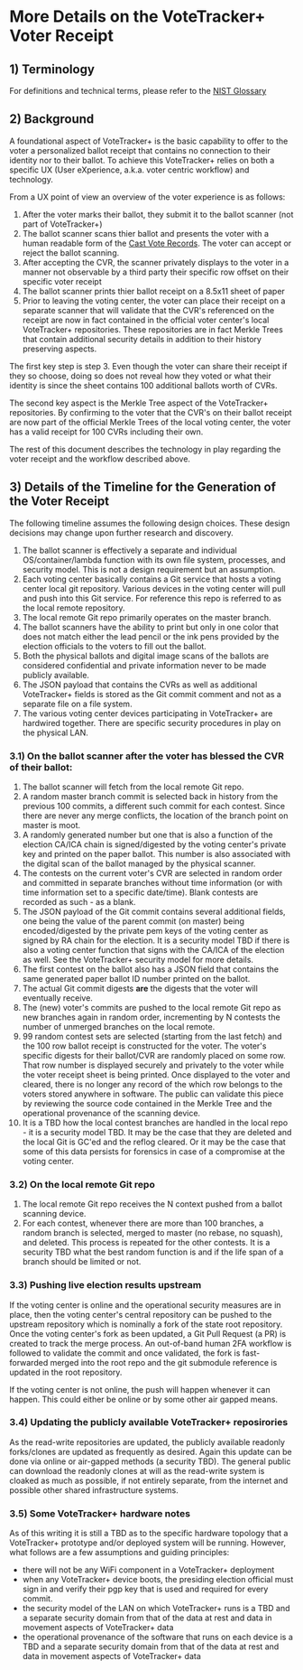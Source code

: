 # More Details on the VoteTracker+ Voter Receipt

## 1) Terminology

For definitions and technical terms, please refer to the [NIST Glossary](https://pages.nist.gov/ElectionGlossary/)

## 2) Background

A foundational aspect of VoteTracker+ is the basic capability to offer to the voter a personalized ballot receipt that contains no connection to their identity nor to their ballot.  To achieve this VoteTracker+ relies on both a specific UX (User eXperience, a.k.a. voter centric workflow) and technology.

From a UX point of view an overview of the voter experience is as follows:

1. After the voter marks their ballot, they submit it to the ballot scanner (not part of VoteTracker+)
1. The ballot scanner scans thier ballot and presents the voter with a human readable form of the [Cast Vote Records](https://pages.nist.gov/ElectionGlossary/#cast-vote-record).  The voter can accept or reject the ballot scanning.
1. After accepting the CVR, the scanner privately displays to the voter in a manner not observable by a third party their specific row offset on their specific voter receipt
1. The ballot scanner prints thier ballot receipt on a 8.5x11 sheet of paper
1. Prior to leaving the voting center, the voter can place their receipt on a separate scanner that will validate that the CVR's referenced on the receipt are now in fact contained in the official voter center's local VoteTracker+ repositories.  These repositories are in fact Merkle Trees that contain additional security details in addition to their history preserving aspects.

The first key step is step 3.  Even though the voter can share their receipt if they so choose, doing so does not reveal how they voted or what their identity is since the sheet contains 100 additional ballots worth of CVRs.

The second key aspect is the Merkle Tree aspect of the VoteTracker+ repositories.  By confirming to the voter that the CVR's on their ballot receipt are now part of the official Merkle Trees of the local voting center, the voter has a valid receipt for 100 CVRs including their own.

The rest of this document describes the technology in play regarding the voter receipt and the workflow described above.

## 3) Details of the Timeline for the Generation of the Voter Receipt

The following timeline assumes the following design choices.  These design decisions may change upon further research and discovery.

1. The ballot scanner is effectively a separate and individual OS/container/lambda function with its own file system, processes, and security model.  This is not a design requirement but an assumption.
1. Each voting center basically contains a Git service that hosts a voting center local git repository.  Various devices in the voting center will pull and push into this Git service.  For reference this repo is referred to as the local remote repository.
1. The local remote Git repo primarily operates on the master branch.
1. The ballot scanners have the ability to print but only in one color that does not match either the lead pencil or the ink pens provided by the election officials to the voters to fill out the ballot.
1. Both the physical ballots and digital image scans of the ballots are considered confidential and private information never to be made publicly available.
1. The JSON payload that contains the CVRs as well as additional VoteTracker+ fields is stored as the Git commit comment and not as a separate file on a file system.
1. The various voting center devices participating in VoteTracker+ are hardwired together.  There are specific security procedures in play on the physical LAN.

### 3.1) On the ballot scanner after the voter has blessed the CVR of their ballot:

1. The ballot scanner will fetch from the local remote Git repo.
1. A random master branch commit is selected back in history from the previous 100 commits, a different such commit for each contest.  Since there are never any merge conflicts, the location of the branch point on master is moot.
1. A randomly generated number but one that is also a function of the election CA/ICA chain is signed/digested by the voting center's private key and printed on the paper ballot.  This number is also associated with the digital scan of the ballot managed by the physical scanner.
1. The contests on the current voter's CVR are selected in random order and committed in separate branches without time information (or with time information set to a specific date/time).  Blank contests are recorded as such - as a blank.
1. The JSON payload of the Git commit contains several additional fields, one being the value of the parent commit (on master) being encoded/digested by the private pem keys of the voting center as signed by RA chain for the election.  It is a security model TBD if there is also a voting center function that signs with the CA/ICA of the election as well.  See the VoteTracker+ security model for more details.
1. The first contest on the ballot also has a JSON field that contains the same generated paper ballot ID number printed on the ballot.
1. The actual Git commit digests __are__ the digests that the voter will eventually receive.
1. The (new) voter's commits are pushed to the local remote Git repo as new branches again in random order, incrementing by N contests the number of unmerged branches on the local remote.
1. 99 random contest sets are selected (starting from the last fetch) and the 100 row ballot receipt is constructed for the voter.  The voter's specific digests for their ballot/CVR are randomly placed on some row.  That row number is displayed securely and privately to the voter while the voter receipt sheet is being printed.  Once displayed to the voter and cleared, there is no longer any record of the which row belongs to the voters stored anywhere in software.  The public can validate this piece by reviewing the source code contained in the Merkle Tree and the operational provenance of the scanning device.
1.  It is a TBD how the local contest branches are handled in the local repo - it is a security model TBD.  It may be the case that they are deleted and the local Git is GC'ed and the reflog cleared.  Or it may be the case that some of this data persists for forensics in case of a compromise at the voting center.

### 3.2) On the local remote Git repo

1. The local remote Git repo receives the N context pushed from a ballot scanning device.
1. For each contest, whenever there are more than 100 branches, a random branch is selected, merged to master (no rebase, no squash), and deleted.  This process is repeated for the other contests.  It is a security TBD what the best random function is and if the life span of a branch should be limited or not.

### 3.3) Pushing live election results upstream

If the voting center is online and the operational security measures are in place, then the voting center's central repository can be pushed to the upstream repository which is nominally a fork of the state root repository.  Once the voting center's fork as been updated, a Git Pull Request (a PR) is created to track the merge process.  An out-of-band human 2FA workflow is followed to validate the commit and once validated, the fork is fast-forwarded merged into the root repo and the git submodule reference is updated in the root repository.

If the voting center is not online, the push will happen whenever it can happen.  This could either be online or by some other air gapped means.

### 3.4) Updating the publicly available VoteTracker+ reposirories

As the read-write repositories are updated, the publicly available readonly forks/clones are updated as frequently as desired.  Again this update can be done via online or air-gapped methods (a security TBD).  The general public can download the readonly clones at will as the read-write system is cloaked as much as possible, if not entirely separate, from the internet and possible other shared infrastructure systems.

### 3.5) Some VoteTracker+ hardware notes

As of this writing it is still a TBD as to the specific hardware topology that a VoteTracker+ prototype and/or deployed system will be running.  However, what follows are a few assumptions and guiding principles:

- there will not be any WiFi component in a VoteTracker+ deployment
- when any VoteTracker+ device boots, the presiding election official must sign in and verify their pgp key that is used and required for every commit.
- the security model of the LAN on which VoteTracker+ runs is a TBD and a separate security domain from that of the data at rest and data in movement aspects of VoteTracker+ data
- the operational provenance of the software that runs on each device is a TBD and a separate security domain from that of the data at rest and data in movement aspects of VoteTracker+ data
